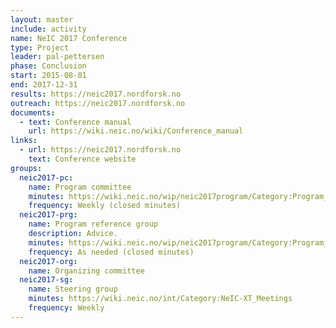 ```yaml
---
layout: master
include: activity
name: NeIC 2017 Conference
type: Project
leader: pal-pettersen
phase: Conclusion
start: 2015-08-01
end: 2017-12-31
results: https://neic2017.nordforsk.no
outreach: https://neic2017.nordforsk.no
documents:
  - text: Conference manual
    url: https://wiki.neic.no/wiki/Conference_manual
links:
  - url: https://neic2017.nordforsk.no
    text: Conference website
groups:
  neic2017-pc:
    name: Program committee
    minutes: https://wiki.neic.no/wip/neic2017program/Category:Program_committee_meetings
    frequency: Weekly (closed minutes)
  neic2017-prg:
    name: Program reference group
    description: Advice.
    minutes: https://wiki.neic.no/wip/neic2017program/Category:Program_reference_group_meetings
    frequency: As needed (closed minutes)
  neic2017-org:
    name: Organizing committee
  neic2017-sg:
    name: Steering group
    minutes: https://wiki.neic.no/int/Category:NeIC-XT_Meetings
    frequency: Weekly
---
```

